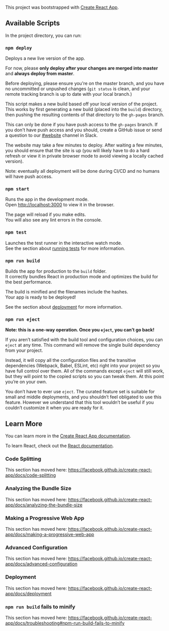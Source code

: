 This project was bootstrapped with [Create React App](https://github.com/facebook/create-react-app).

## Available Scripts

In the project directory, you can run:

### `npm deploy`

Deploys a new live version of the app.<br>

For now, please **only deploy after your changes are merged into master** and **always deploy from master**.

Before deploying, please ensure you're on the master branch, and you have no uncommitted or unpushed changes (`git status` is clean, and your remote tracking branch is up to date with your local branch.)

This script makes a new build based off your local version of the project. This works by first generating a new build (placed into the `build`) directory, then pushing the resulting contents of that directory to the `gh-pages` branch.

This can only be done if you have push access to the `gh-pages` branch. If you don't have push access and you should, create a GitHub issue or send a question to our [#website](https://bits-n-bots.slack.com/archives/CG6RUDZ29) channel in Slack.

The website may take a few minutes to deploy. After waiting a few minutes, you should ensure that the site is up (you will likely have to do a hard refresh or view it in private browser mode to avoid viewing a locally cached version).

Note: eventually all deployment will be done during CI/CD and no humans will have push access.

### `npm start`

Runs the app in the development mode.<br>
Open [http://localhost:3000](http://localhost:3000) to view it in the browser.

The page will reload if you make edits.<br>
You will also see any lint errors in the console.

### `npm test`

Launches the test runner in the interactive watch mode.<br>
See the section about [running tests](https://facebook.github.io/create-react-app/docs/running-tests) for more information.

### `npm run build`

Builds the app for production to the `build` folder.<br>
It correctly bundles React in production mode and optimizes the build for the best performance.

The build is minified and the filenames include the hashes.<br>
Your app is ready to be deployed!

See the section about [deployment](https://facebook.github.io/create-react-app/docs/deployment) for more information.

### `npm run eject`

**Note: this is a one-way operation. Once you `eject`, you can’t go back!**

If you aren’t satisfied with the build tool and configuration choices, you can `eject` at any time. This command will remove the single build dependency from your project.

Instead, it will copy all the configuration files and the transitive dependencies (Webpack, Babel, ESLint, etc) right into your project so you have full control over them. All of the commands except `eject` will still work, but they will point to the copied scripts so you can tweak them. At this point you’re on your own.

You don’t have to ever use `eject`. The curated feature set is suitable for small and middle deployments, and you shouldn’t feel obligated to use this feature. However we understand that this tool wouldn’t be useful if you couldn’t customize it when you are ready for it.

## Learn More

You can learn more in the [Create React App documentation](https://facebook.github.io/create-react-app/docs/getting-started).

To learn React, check out the [React documentation](https://reactjs.org/).

### Code Splitting

This section has moved here: https://facebook.github.io/create-react-app/docs/code-splitting

### Analyzing the Bundle Size

This section has moved here: https://facebook.github.io/create-react-app/docs/analyzing-the-bundle-size

### Making a Progressive Web App

This section has moved here: https://facebook.github.io/create-react-app/docs/making-a-progressive-web-app

### Advanced Configuration

This section has moved here: https://facebook.github.io/create-react-app/docs/advanced-configuration

### Deployment

This section has moved here: https://facebook.github.io/create-react-app/docs/deployment

### `npm run build` fails to minify

This section has moved here: https://facebook.github.io/create-react-app/docs/troubleshooting#npm-run-build-fails-to-minify
